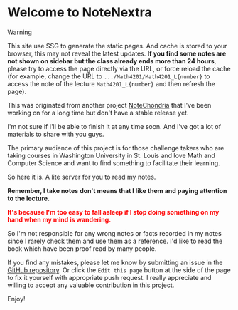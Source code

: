 # Welcome to NoteNextra

> [!WARNING]
><!-- > This site use [Algolia Search](https://www.algolia.com/) to search the content. However, due to some unknown reasons, when the index page is loaded, the search bar is calling default PageFind package from Nextra. **If you find the search bar is not working**, please try to redirect to another page and then back to the index page or search in another page. -->
>
> This site use SSG to generate the static pages. And cache is stored to your browser, this may not reveal the latest updates. **If you find some notes are not shown on sidebar but the class already ends more than 24 hours**, please try to access the page directly via the URL, or force reload the cache (for example, change the URL to `.../Math4201/Math4201_L{number}` to access the note of the lecture `Math4201_L{number}` and then refresh the page).
 
This was originated from another project [NoteChondria](https://github.com/Trance-0/Notechondria) that I've been working on for a long time but don't have a stable release yet.

I'm not sure if I'll be able to finish it at any time soon. And I've got a lot of materials to share with you guys.

The primary audience of this project is for those challenge takers who are taking courses in Washington University in St. Louis and love Math and Computer Science and want to find something to facilitate their learning.

So here it is. A lite server for you to read my notes.

**Remember, I take notes don't means that I like them and paying attention to the lecture.**

<p style="color: red; font-weight: bold">It's because I'm too easy to fall asleep if I stop doing something on my hand when my mind is wandering.</p>

So I'm not responsible for any wrong notes or facts recorded in my notes since I rarely check them and use them as a reference. I'd like to read the book which have been proof read by many people.

If you find any mistakes, please let me know by submitting an issue in the [GitHub repository](https://github.com/Trance-0/NoteNextra). Or click the `Edit this page` button at the side of the page to fix it yourself with appropriate push request. I really appreciate and willing to accept any valuable contribution in this project.

Enjoy!